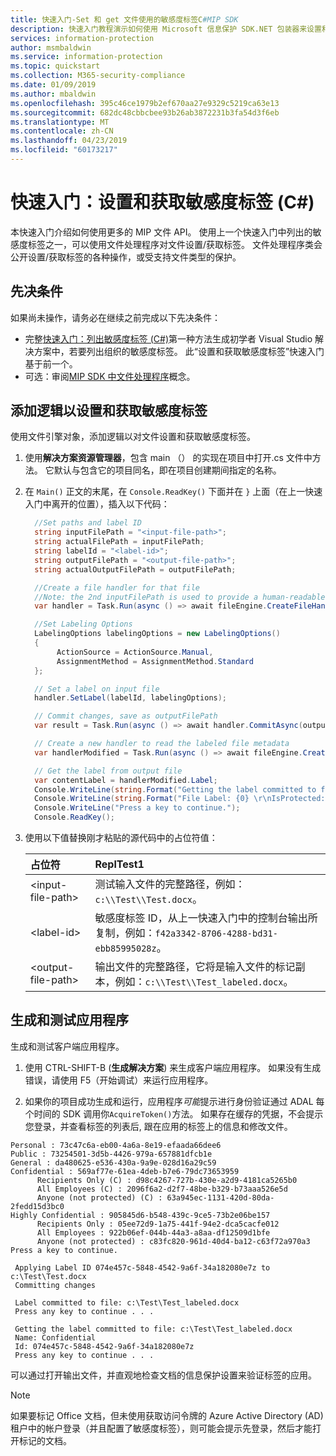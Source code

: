 ```yaml
---
title: 快速入门-Set 和 get 文件使用的敏感度标签C#MIP SDK
description: 快速入门教程演示如何使用 Microsoft 信息保护 SDK.NET 包装器来设置和获取文件的敏感度标签。
services: information-protection
author: msmbaldwin
ms.service: information-protection
ms.topic: quickstart
ms.collection: M365-security-compliance
ms.date: 01/09/2019
ms.author: mbaldwin
ms.openlocfilehash: 395c46ce1979b2ef670aa27e9329c5219ca63e13
ms.sourcegitcommit: 682dc48cbbcbee93b26ab3872231b3fa54d3f6eb
ms.translationtype: MT
ms.contentlocale: zh-CN
ms.lasthandoff: 04/23/2019
ms.locfileid: "60173217"
---
```

# <a name="quickstart-set-and-get-a-sensitivity-label-c"></a>快速入门：设置和获取敏感度标签 (C#)

本快速入门介绍如何使用更多的 MIP 文件 API。 使用上一个快速入门中列出的敏感度标签之一，可以使用文件处理程序对文件设置/获取标签。 文件处理程序类会公开设置/获取标签的各种操作，或受支持文件类型的保护。

## <a name="prerequisites"></a>先决条件

如果尚未操作，请务必在继续之前完成以下先决条件：

- 完整[快速入门：列出敏感度标签 (C#)](quick-file-list-labels-csharp.md)第一种方法生成初学者 Visual Studio 解决方案中，若要列出组织的敏感度标签。 此“设置和获取敏感度标签”快速入门基于前一个。
- 可选：审阅[MIP SDK 中文件处理程序](concept-handler-file-cpp.md)概念。

## <a name="add-logic-to-set-and-get-a-sensitivity-label"></a>添加逻辑以设置和获取敏感度标签

使用文件引擎对象，添加逻辑以对文件设置和获取敏感度标签。 

1. 使用**解决方案资源管理器**，包含 main （） 的实现在项目中打开.cs 文件中方法。 它默认与包含它的项目同名，即在项目创建期间指定的名称。 

2. 在 `Main()` 正文的末尾，在 `Console.ReadKey()` 下面并在 `}` 上面（在上一快速入门中离开的位置），插入以下代码：

   ```csharp
     //Set paths and label ID
     string inputFilePath = "<input-file-path>";
     string actualFilePath = inputFilePath;
     string labelId = "<label-id>";
     string outputFilePath = "<output-file-path>";
     string actualOutputFilePath = outputFilePath;

     //Create a file handler for that file
     //Note: the 2nd inputFilePath is used to provide a human-readable content identifier for admin auditing. 
     var handler = Task.Run(async () => await fileEngine.CreateFileHandlerAsync(inputFilePath, actualFilePath, true)).Result;

     //Set Labeling Options
     LabelingOptions labelingOptions = new LabelingOptions()
     {
          ActionSource = ActionSource.Manual,
          AssignmentMethod = AssignmentMethod.Standard
     };

     // Set a label on input file
     handler.SetLabel(labelId, labelingOptions);

     // Commit changes, save as outputFilePath
     var result = Task.Run(async () => await handler.CommitAsync(outputFilePath)).Result;

     // Create a new handler to read the labeled file metadata
     var handlerModified = Task.Run(async () => await fileEngine.CreateFileHandlerAsync(outputFilePath, actualOutputFilePath, true)).Result;

     // Get the label from output file
     var contentLabel = handlerModified.Label;
     Console.WriteLine(string.Format("Getting the label committed to file: {0}", outputFilePath));
     Console.WriteLine(string.Format("File Label: {0} \r\nIsProtected: {1}", contentLabel.Label, contentLabel.IsProtectionAppliedFromLabel.ToString()));
     Console.WriteLine("Press a key to continue.");
     Console.ReadKey();
   ```

3. 使用以下值替换刚才粘贴的源代码中的占位符值：

   | 占位符 | ReplTest1 |
   |:----------- |:----- |
   | \<input-file-path\> | 测试输入文件的完整路径，例如：`c:\\Test\\Test.docx`。 |
   | \<label-id\> | 敏感度标签 ID，从上一快速入门中的控制台输出所复制，例如：`f42a3342-8706-4288-bd31-ebb85995028z`。 |
   | \<output-file-path\> | 输出文件的完整路径，它将是输入文件的标记副本，例如：`c:\\Test\\Test_labeled.docx`。 |

## <a name="build-and-test-the-application"></a>生成和测试应用程序

生成和测试客户端应用程序。 

1. 使用 CTRL-SHIFT-B (**生成解决方案**) 来生成客户端应用程序。 如果没有生成错误，请使用 F5（开始调试）来运行应用程序。

2. 如果你的项目成功生成和运行，应用程序*可能*提示进行身份验证通过 ADAL 每个时间的 SDK 调用你`AcquireToken()`方法。 如果存在缓存的凭据，不会提示您登录，并查看标签的列表后, 跟在应用的标签上的信息和修改文件。

  ```console   
  Personal : 73c47c6a-eb00-4a6a-8e19-efaada66dee6
  Public : 73254501-3d5b-4426-979a-657881dfcb1e
  General : da480625-e536-430a-9a9e-028d16a29c59
  Confidential : 569af77e-61ea-4deb-b7e6-79dc73653959
        Recipients Only (C) : d98c4267-727b-430e-a2d9-4181ca5265b0
        All Employees (C) : 2096f6a2-d2f7-48be-b329-b73aaa526e5d
        Anyone (not protected) (C) : 63a945ec-1131-420d-80da-2fedd15d3bc0
  Highly Confidential : 905845d6-b548-439c-9ce5-73b2e06be157
        Recipients Only : 05ee72d9-1a75-441f-94e2-dca5cacfe012
        All Employees : 922b06ef-044b-44a3-a8aa-df12509d1bfe
        Anyone (not protected) : c83fc820-961d-40d4-ba12-c63f72a970a3
  Press a key to continue.

   Applying Label ID 074e457c-5848-4542-9a6f-34a182080e7z to c:\Test\Test.docx
   Committing changes
   
   Label committed to file: c:\Test\Test_labeled.docx
   Press any key to continue . . .
  
   Getting the label committed to file: c:\Test\Test_labeled.docx
   Name: Confidential
   Id: 074e457c-5848-4542-9a6f-34a182080e7z
   Press any key to continue . . .
   ```

可以通过打开输出文件，并直观地检查文档的信息保护设置来验证标签的应用。

> [!NOTE]
> 如果要标记 Office 文档，但未使用获取访问令牌的 Azure Active Directory (AD) 租户中的帐户登录（并且配置了敏感度标签），则可能会提示先登录，然后才能打开标记的文档。 
